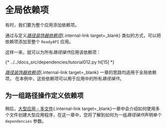 # 全局依赖项

有时，我们要为整个应用添加依赖项。

通过与定义[*路径装饰器依赖项*](dependencies-in-path-operation-decorators.md){.internal-link target=_blank} 类似的方式，可以把依赖项添加至整个 `ReadyAPI` 应用。

这样一来，就可以为所有*路径操作*应用该依赖项：

{* ../../docs_src/dependencies/tutorial012.py hl[15] *}

[*路径装饰器依赖项*](dependencies-in-path-operation-decorators.md){.internal-link target=_blank} 一章的思路均适用于全局依赖项， 在本例中，这些依赖项可以用于应用中的所有*路径操作*。

## 为一组路径操作定义依赖项

稍后，[大型应用 - 多文件](../../tutorial/bigger-applications.md){.internal-link target=_blank}一章中会介绍如何使用多个文件创建大型应用程序，在这一章中，您将了解到如何为一组*路径操作*声明单个 `dependencies` 参数。
